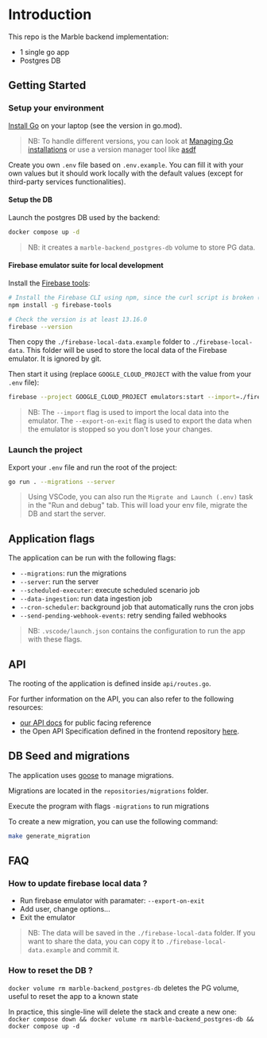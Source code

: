 # Introduction

This repo is the Marble backend implementation:

- 1 single go app
- Postgres DB

## Getting Started

### Setup your environment

[Install Go](https://go.dev/doc/install) on your laptop (see the version in go.mod).

> NB: To handle different versions, you can look at [Managing Go installations](https://go.dev/doc/manage-install) or use a version manager tool like [asdf](https://github.com/kennyp/asdf-golang)

Create you own `.env` file based on `.env.example`. You can fill it with your own values but it should work locally with the default values (except for third-party services functionalities).

#### Setup the DB

Launch the postgres DB used by the backend:

```sh
docker compose up -d
```

> NB: it creates a `marble-backend_postgres-db` volume to store PG data.

#### Firebase emulator suite for local development

Install the [Firebase tools](https://firebase.google.com/docs/emulator-suite):

```sh
# Install the Firebase CLI using npm, since the curl script is broken (on 06/09/2024)
npm install -g firebase-tools

# Check the version is at least 13.16.0
firebase --version
```

Then copy the `./firebase-local-data.example` folder to `./firebase-local-data`. This folder will be used to store the local data of the Firebase emulator. It is ignored by git.

Then start it using (replace `GOOGLE_CLOUD_PROJECT` with the value from your `.env` file):

```sh
firebase --project GOOGLE_CLOUD_PROJECT emulators:start --import=./firebase-local-data --export-on-exit
```

> NB: The `--import` flag is used to import the local data into the emulator. The `--export-on-exit` flag is used to export the data when the emulator is stopped so you don't lose your changes.

### Launch the project

Export your `.env` file and run the root of the project:

```sh
go run . --migrations --server
```

> Using VSCode, you can also run the `Migrate and Launch (.env)` task in the "Run and debug" tab. This will load your env file, migrate the DB and start the server.

## Application flags

The application can be run with the following flags:

- `--migrations`: run the migrations
- `--server`: run the server
- `--scheduled-executer`: execute scheduled scenario job
- `--data-ingestion`: run data ingestion job
- `--cron-scheduler`: background job that automatically runs the cron jobs
- `--send-pending-webhook-events`: retry sending failed webhooks

> NB: `.vscode/launch.json` contains the configuration to run the app with these flags.

## API

The rooting of the application is defined inside `api/routes.go`.

For further information on the API, you can also refer to the following resources:

- [our API docs](https://docs.checkmarble.com/reference/introduction-1) for public facing reference
- the Open API Specification defined in the frontend repository [here](https://github.com/checkmarble/marble-frontend/blob/main/packages/marble-api/scripts/openapi.yaml).

## DB Seed and migrations

The application uses [goose](https://github.com/pressly/goose) to manage migrations.

Migrations are located in the `repositories/migrations` folder.

Execute the program with flags `-migrations` to run migrations

To create a new migration, you can use the following command:

```sh
make generate_migration
```

## FAQ

### How to update firebase local data ?

- Run firebase emulator with paramater: `--export-on-exit`
- Add user, change options...
- Exit the emulator

> NB: The data will be saved in the `./firebase-local-data` folder. If you want to share the data, you can copy it to `./firebase-local-data.example` and commit it.

### How to reset the DB ?

`docker volume rm marble-backend_postgres-db` deletes the PG volume, useful to reset the app to a known state

In practice, this single-line will delete the stack and create a new one:
`docker compose down && docker volume rm marble-backend_postgres-db && docker compose up -d`
